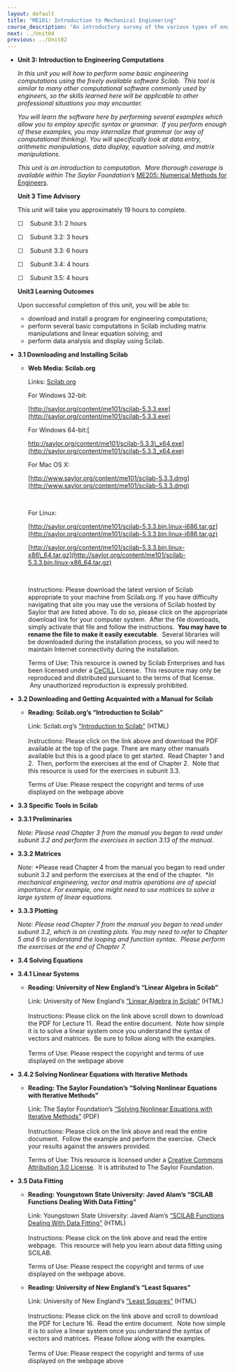 ```yaml
---
layout: default
title: "ME101: Introduction to Mechanical Engineering"
course_description: "An introductory survey of the various types of engineering and elementary design principles, with particular emphasis on mathematics and physics important in engineering, technical drawing, and numerical computing."
next: ../Unit04
previous: ../Unit02
---
```

-   **Unit 3: Introduction to Engineering Computations**  

    *In this unit you will how to perform some basic engineering
    computations using the freely available software Scilab.  This tool
    is similar to many other computational software commonly used by
    engineers, so the skills learned here will be applicable to other
    professional situations you may encounter.*  
       
     *You will learn the software here by performing several examples
    which allow you to employ specific syntax or grammar.  If you
    perform enough of these examples, you may internalize that grammar
    (or way of computational thinking). You will specifically look at
    data entry, arithmetic manipulations, data display, equation
    solving, and matrix manipulations.*  
       
     *This unit is an introduction to computation.  More thorough
    coverage is available within The Saylor Foundation’s* [ME205:
    Numerical Methods for
    Engineers](http://www.saylor.org/courses/me205/).

    **Unit 3 Time Advisory**  

    This unit will take you approximately 19 hours to complete.  
       
     ☐    Subunit 3.1: 2 hours  
       
     ☐    Subunit 3.2: 3 hours  
       
     ☐    Subunit 3.3: 6 hours  
       
     ☐    Subunit 3.4: 4 hours  
       
     ☐    Subunit 3.5: 4 hours

    **Unit3 Learning Outcomes**  

    Upon successful completion of this unit, you will be able to:

    -   download and install a program for engineering computations;
    -   perform several basic computations in Scilab including matrix
        manipulations and linear equation solving; and
    -   perform data analysis and display using Scilab.
-   **3.1 Downloading and Installing Scilab**  
    -   **Web Media: Scilab.org**

        Links: [Scilab.org](http://www.scilab.org/)  
           
         For Windows 32-bit:  

        [http://saylor.org/content/me101/scilab-5.3.3.exe](http://saylor.org/content/me101/scilab-5.3.3.exe)

          
         For Windows 64-bit:[  

        http://saylor.org/content/me101/scilab-5.3.3\_x64.exe](http://saylor.org/content/me101/scilab-5.3.3_x64.exe)  
           
         For Mac OS X:  

        [http://www.saylor.org/content/me101/scilab-5.3.3.dmg](http://www.saylor.org/content/me101/scilab-5.3.3.dmg)

         

        For Linux:  

        [http://saylor.org/content/me101/scilab-5.3.3.bin.linux-i686.tar.gz](http://saylor.org/content/me101/scilab-5.3.3.bin.linux-i686.tar.gz)

        [http://saylor.org/content/me101/scilab-5.3.3.bin.linux-x86\_64.tar.gz](http://saylor.org/content/me101/scilab-5.3.3.bin.linux-x86_64.tar.gz)

         

        Instructions: Please download the latest version of Scilab
        appropriate to your machine from Scilab.org. If you have
        difficulty navigating that site you may use the versions of
        Scilab hosted by Saylor that are listed above. To do so, please
        click on the appropriate download link for your computer system.
         After the file downloads, simply activate that file and follow
        the instructions.  **You may have to rename the file to make it
        easily executable**.  Several libraries will be downloaded
        during the installation process, so you will need to maintain
        Internet connectivity during the installation.  
           
         Terms of Use: This resource is owned by Scilab Enterprises and
        has been licensed under a
        [CeCILL](http://www.scilab.org/scilab/license) License.  This
        resource may only be reproduced and distributed pursuant to the
        terms of that license.  Any unauthorized reproduction is
        expressly prohibited.

-   **3.2 Downloading and Getting Acquainted with a Manual for Scilab**
     
    -   **Reading: Scilab.org’s “Introduction to Scilab”**

        Link: Scilab.org’s [“Introduction to
        Scilab”](http://www.scilab.org/support/documentation/tutorials)
        (HTML)  
            
         Instructions: Please click on the link above and download the
        PDF available at the top of the page. There are many other
        manuals available but this is a good place to get started.  Read
        Chapter 1 and 2.  Then, perform the exercises at the end of
        Chapter 2.  Note that this resource is used for the exercises in
        subunit 3.3.  
           
         Terms of Use: Please respect the copyright and terms of use
        displayed on the webpage above

-   **3.3 Specific Tools in Scilab**  
-   **3.3.1 Preliminaries**  

    *Note: Please read Chapter 3 from the manual you began to read under
    subunit 3.2 and perform the exercises in section 3.13 of the
    manual.*

-   **3.3.2 Matrices**  

    *Note:* *Please read Chapter 4 from the manual you began to read
    under subunit 3.2 and perform the exercises at the end of the
    chapter.  **In mechanical engineering, vector and matrix operations
    are of special importance. For example, one might need to use
    matrices to solve a large system of linear equations.*

-   **3.3.3 Plotting**  

    *Note: Please read Chapter 7 from the manual you began to read under
    subunit 3.2, which is on creating plots. You may need to refer to
    Chapter 5 and 6 to understand the looping and function syntax.
     Please perform the exercises at the end of Chapter 7.*

-   **3.4 Solving Equations**  
-   **3.4.1 Linear Systems**  
    -   **Reading: University of New England’s “Linear Algebra in
        Scilab”**

        Link: University of New England’s [“Linear Algebra in
        Scilab”](http://turing.une.edu.au/~amth142/Lectures/) (HTML)  
            
         Instructions: Please click on the link above scroll down to
        download the PDF for Lecture 11.  Read the entire document.
         Note how simple it is to solve a linear system once you
        understand the syntax of vectors and matrices.  Be sure to
        follow along with the examples.  
            
         Terms of Use: Please respect the copyright and terms of use
        displayed on the webpage above

-   **3.4.2 Solving Nonlinear Equations with Iterative Methods**  
    -   **Reading: The Saylor Foundation’s “Solving Nonlinear Equations
        with Iterative Methods”**

        Link: The Saylor Foundation’s [“Solving Nonlinear Equations with
        Iterative
        Methods”](https://resources.saylor.org/wwwresources/archived/site/wp-content/uploads/2012/09/3.4.2-Solving-Nonlinear-Equations-with-Iterative-Methods.pdf) (PDF)  
            
         Instructions: Please click on the link above and read the
        entire document.  Follow the example and perform the exercise.
         Check your results against the answers provided.  
           
         Terms of Use: This resource is licensed under a [Creative
        Commons Attribution 3.0
        License](http://creativecommons.org/licenses/by/3.0/).  It is
        attributed to The Saylor Foundation.

-   **3.5 Data Fitting**  
    -   **Reading: Youngstown State University: Javed Alam’s “SCILAB
        Functions Dealing With Data Fitting”**

        Link: Youngstown State University: Javed Alam’s [“SCILAB
        Functions Dealing With Data
        Fitting”](https://web.archive.org/web/20160319103835/http://www.eng.ysu.edu/~jalam/engr6924s07/sessions/session27/session27.htm) (HTML)  
            
         Instructions: Please click on the link above and read the
        entire webpage.  This resource will help you learn about data
        fitting using SCILAB.  
           
         Terms of Use: Please respect the copyright and terms of use
        displayed on the webpage above.

    -   **Reading: University of New England’s “Least Squares”**

        Link: University of New England’s [“Least
        Squares”](http://turing.une.edu.au/~amth142/Lectures/) (HTML)  
            
         Instructions: Please click on the link above and scroll to
        download the PDF for Lecture 16.  Read the entire document.
         Note how simple it is to solve a linear system once you
        understand the syntax of vectors and matrices.  Please follow
        along with the examples.  
            
         Terms of Use: Please respect the copyright and terms of use
        displayed on the webpage above
